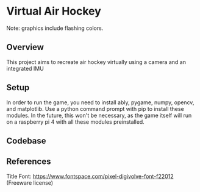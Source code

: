 # Virtual Air Hockey
Note: graphics include flashing colors.
## Overview
This project aims to recreate air hockey virtually using a camera and an integrated IMU
## Setup
In order to run the game, you need to install ably, pygame, numpy, opencv, and matplotlib.
Use a python command prompt with pip to install these modules.
In the future, this won't be necessary, as the game itself will run on a raspberry pi 4 with all these modules preinstalled.
## Codebase

## References
Title Font: https://www.fontspace.com/pixel-digivolve-font-f22012 (Freeware license)
